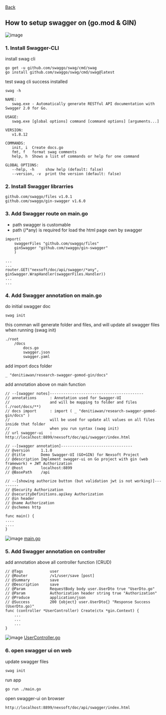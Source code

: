 [Back](https://github.com/denitiawan/research-swagger-gomod-gin/blob/main/README.md)

## How to setup swagger on (go.mod & GIN)
![image](https://github.com/denitiawan/research-swagger-gomod-gin/assets/11941308/dafbf873-1474-4d0a-b1f2-f40560b030f2)

### 1. Install Swagger-CLI

install swag cli

```
go get -u github.com/swaggo/swag/cmd/swag
go install github.com/swaggo/swag/cmd/swag@latest
```

test swag cli success installed

```
swag -h
```

```
NAME:
   swag.exe - Automatically generate RESTful API documentation with Swagger 2.0 for Go.

USAGE:
   swag.exe [global options] command [command options] [arguments...]

VERSION:
   v1.8.12

COMMANDS:
   init, i  Create docs.go
   fmt, f   format swag comments
   help, h  Shows a list of commands or help for one command

GLOBAL OPTIONS:
   --help, -h     show help (default: false)
   --version, -v  print the version (default: false)
```

### 2. Install Swagger librarries

```
github.com/swaggo/files v1.0.1
github.com/swaggo/gin-swagger v1.6.0
```

### 3. Add Swagger route on main.go
- path swagger is customable
- path (/*any) is required for load the html page own by swagger
```
import(
    swaggerFiles "github.com/swaggo/files"
	ginSwagger "github.com/swaggo/gin-swagger"
	)

...
...
router.GET("nexsoft/doc/api/swagger/*any", ginSwagger.WrapHandler(swaggerFiles.Handler))
...
...
```

### 4. Add Swagger annotation on main.go

do initial swagger doc

```
swag init
```

this comman will generate folder and files, and will update all swagger files when running (swag init)

```
./root
    /docs
        docs.go
        swagger.json
        swagger.yaml       
```

add import docs folder

```
_ "denitiawan/research-swagger-gomod-gin/docs"
```

add annotation above on main function

```
// --[swagger notes]------------------------------------------
// annotations		: Annotation used for Swagger-UI
//					and will be mapping to folder and files (./root/docs/**)
// docs import		: import ( _ "denitiawan/research-swagger-gomod-gin/docs" )
//					will be used for update all values on all files inside that folder
//					when you run syntax (swag init)
// url swagger-ui 	: http://localhost:8899/nexsoft/doc/api/swagger/index.html

// --[swagger annotation]--------------------------------
// @version		1.1.0
// @title 		Demo Swagger-UI (GO+GIN) for Nexsoft Project
// @description Implement swagger-ui on Go project with gin (web framework) + JWT Authorization
// @host 		localhost:8899
// @BasePath 	/api

// --[showing authorize button (but validation jwt is not working)]---------
// @Security Authorization
// @securityDefinitions.apikey Authorization
// @in header
// @name Authorization
// @schemes http

func main() {
....
....
}
```
![image](https://github.com/denitiawan/research-swagger-gomod-gin/assets/11941308/64e0b7ad-c37d-4f08-8a0b-6ab980aee352)
[main.go](https://github.com/denitiawan/research-swagger-gomod-gin/blob/main/main.go)

### 5. Add Swagger annotation on controller

add annotation above all controller function (CRUD)

```
// @Tags			user
// @Router			/v1/user/save [post]
// @Summary			save
// @Description		save
// @Param			RequestBody body user.UserDto true "UserDto.go"
// @Param			Authorization header string true "Authorization"
// @Produce			application/json
// @Success			200 {object} user.UserDto{} "Response Success (UserDto.go)"
func (controller *UserController) Create(ctx *gin.Context) {
	...
	...
	...
}

```
![image](https://github.com/denitiawan/research-swagger-gomod-gin/assets/11941308/8e613ca2-e6a8-4767-bd02-8ef7d65687ca)
[UserController.go](https://github.com/denitiawan/research-swagger-gomod-gin/blob/main/module/user/user_controller.go)
### 6. open swagger ui on web
update swagger files
```
swag init
```
run app
```
go run ./main.go
```
open swagger-ui on browser
```
http://localhost:8899/nexsoft/doc/api/swagger/index.html
```
